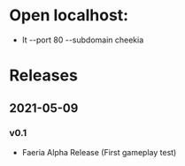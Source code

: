 # Open localhost:
- lt --port 80 --subdomain cheekia

# Releases
## 2021-05-09
### v0.1
- Faeria Alpha Release (First gameplay test)